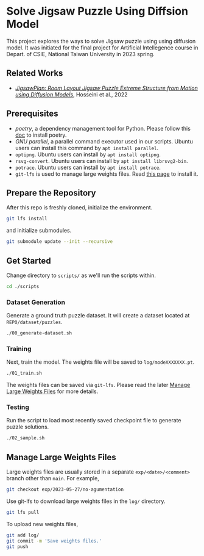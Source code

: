 # Solve Jigsaw Puzzle Using Diffsion Model

This project explores the ways to solve Jigsaw puzzle using using
diffusion model. It was initiated for the final project for Artificial
Intellegence course in Depart. of CSIE, National Taiwan University in
2023 spring.

## Related Works


- [*JigsawPlan: Room Layout Jigsaw Puzzle Extreme Structure from Motion using Diffusion Models*](https://arxiv.org/abs/2211.13785), Hosseini et al., 2022


## Prerequisites

- _poetry_, a dependency management tool for Python. Please follow this
  [doc](https://python-poetry.org/docs/) to install poetry.
- _GNU parallel_, a parallel command executor used in our
  scripts. Ubuntu users can install this command by `apt install
  parallel`.
- `optipng`. Ubuntu users can install by `apt install optipng`.
- `rsvg-convert`. Ubuntu users can install by `apt install librsvg2-bin`.
- `potrace`. Ubuntu users can install by `apt install potrace`.
- `git-lfs` is used to manage large weights files. Read [this
  page](https://github.com/git-lfs/git-lfs#installing) to install it.


## Prepare the Repository

After this repo is freshly cloned, initialize the environment.

```sh
git lfs install
```

and initialize submodules.

```sh
git submodule update --init --recursive
```

## Get Started

Change directory to `scripts/` as we'll run the scripts within.

```sh
cd ./scripts
```

### Dataset Generation

Generate a ground truth puzzle dataset. It will create a dataset
located at `REPO/dataset/puzzles`.

```sh
./00_generate-dataset.sh
```

### Training

Next, train the model. The weights file will be saved to
`log/modeXXXXXXX.pt`.


```sh
./01_train.sh
```

The weights files can be saved via `git-lfs`. Please read the later
[Manage Large Weights Files](#manage-large-weights-files) for more
details.


### Testing

Run the script to load most recently saved checkpoint file to generate
puzzle solutions.

```sh
./02_sample.sh
```

## Manage Large Weights Files

Large weights files are usually stored in a separate
`exp/<date>/<comment>` branch other than `main`. For example,

```sh
git checkout exp/2023-05-27/no-agumentation
```

Use git-lfs to download large weights files in the `log/` directory.

```sh
git lfs pull
```

To upload new weights files,

```sh
git add log/
git commit -m 'Save weights files.'
git push
```

